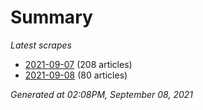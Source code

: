 # Summary
*Latest scrapes*
* [2021-09-07](https://github.com/nuuuwan/news_lk/blob/data/news_lk.2021-09-07.json) (208 articles)
* [2021-09-08](https://github.com/nuuuwan/news_lk/blob/data/news_lk.2021-09-08.json) (80 articles)

*Generated at 02:08PM, September 08, 2021*